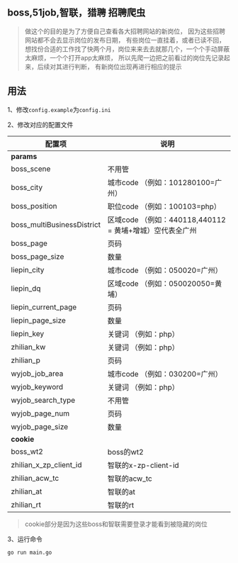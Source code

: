 ## boss,51job,智联，猎聘 招聘爬虫

> 做这个的目的是为了方便自己查看各大招聘网站的新岗位，
> 因为这些招聘网站都不会去显示岗位的发布日期，
> 有些岗位一直挂着，或者已读不回，
> 想找份合适的工作找了快两个月，岗位来来去去就那几个，一个个手动屏蔽太麻烦，一个个打开app太麻烦，
> 所以先爬一边把之前看过的岗位先记录起来，后续对其进行判断，
> 有新岗位出现再进行相应的提示

## 用法

1、修改`config.example`为`config.ini`

2、修改对应的配置文件

| 配置项                        | 说明                                      |
|----------------------------|-----------------------------------------|
| **params**                 |
| boss_scene                 | 不用管                                     |
| boss_city                  | 城市code   （例如：101280100=广州）              |
| boss_position              | 职位code    （例如：100103=php）               |
| boss_multiBusinessDistrict | 区域code （例如：440118,440112 = 黄埔+增城）空代表全广州 |
| boss_page                  | 页码                                      |
| boss_page_size             | 数量                                      |
| liepin_city                | 城市code  （例如：050020=广州）                  |
| liepin_dq                  | 区域code  （例如：050020050=黄埔）               |
| liepin_current_page        | 页码                                      |
| liepin_page_size           | 数量                                      |
| liepin_key                 | 关键词     （例如：php）                        |
| zhilian_kw                 | 关键词     （例如：php）                        |
| zhilian_p                  | 页码                                      |
| wyjob_job_area             | 城市code   （例如：030200=广州）                 |
| wyjob_keyword              | 关键词     （例如：php）                        |
| wyjob_search_type          | 不用管                                     |
| wyjob_page_num             | 页码                                      |
| wyjob_page_size            | 数量                                      |
| **cookie**                 | 
| boss_wt2                   | boss的wt2                                |
| zhilian_x_zp_client_id     | 智联的x-zp-client-id                       |
| zhilian_acw_tc             | 智联的acw_tc                               |
| zhilian_at                 | 智联的at                                   |
| zhilian_rt                 | 智联的rt                                   |

> cookie部分是因为这些boss和智联需要登录才能看到被隐藏的岗位


3、运行命令
```
go run main.go
```
